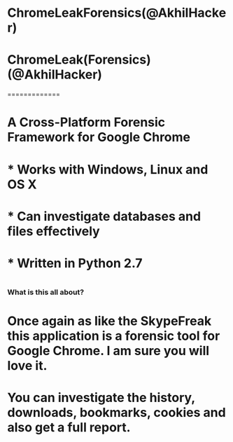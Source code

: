 # ChromeLeakForensics(@AkhilHacker)

# ChromeLeak(Forensics)(@AkhilHacker)
=============
# A Cross-Platform Forensic Framework for Google Chrome




# * Works with Windows, Linux and OS X
# * Can investigate databases and files effectively
# * Written in Python 2.7

# <h3>What is this all about?</h3>

# Once again as like the SkypeFreak this application is a forensic tool for Google Chrome. I am sure you will love it.
# You can investigate the history, downloads, bookmarks, cookies and also get a full report.
